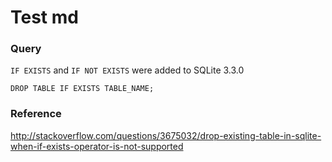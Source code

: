 # Test md

### Query
`IF EXISTS` and `IF NOT EXISTS` were added to SQLite 3.3.0

	DROP TABLE IF EXISTS TABLE_NAME;

### Reference
<http://stackoverflow.com/questions/3675032/drop-existing-table-in-sqlite-when-if-exists-operator-is-not-supported> 